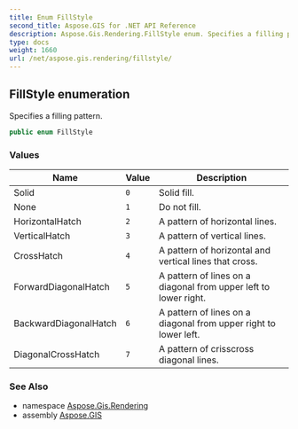 ```yaml
---
title: Enum FillStyle
second_title: Aspose.GIS for .NET API Reference
description: Aspose.Gis.Rendering.FillStyle enum. Specifies a filling pattern
type: docs
weight: 1660
url: /net/aspose.gis.rendering/fillstyle/
---
```

## FillStyle enumeration

Specifies a filling pattern.

```csharp
public enum FillStyle
```

### Values

| Name | Value | Description |
| --- | --- | --- |
| Solid | `0` | Solid fill. |
| None | `1` | Do not fill. |
| HorizontalHatch | `2` | A pattern of horizontal lines. |
| VerticalHatch | `3` | A pattern of vertical lines. |
| CrossHatch | `4` | A pattern of horizontal and vertical lines that cross. |
| ForwardDiagonalHatch | `5` | A pattern of lines on a diagonal from upper left to lower right. |
| BackwardDiagonalHatch | `6` | A pattern of lines on a diagonal from upper right to lower left. |
| DiagonalCrossHatch | `7` | A pattern of crisscross diagonal lines. |

### See Also

* namespace [Aspose.Gis.Rendering](../../aspose.gis.rendering/)
* assembly [Aspose.GIS](../../)


